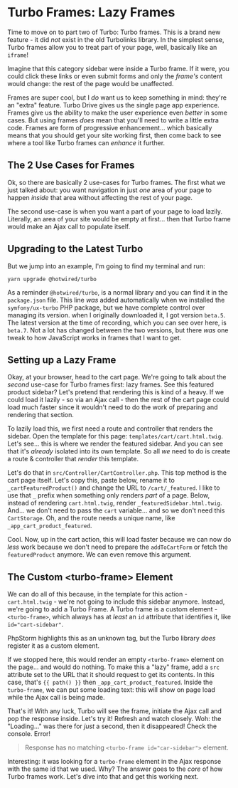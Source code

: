 # Turbo Frames: Lazy Frames

Time to move on to part two of Turbo: Turbo frames. This is a brand new feature -
it did *not* exist in the old Turbolinks library. In the simplest sense, Turbo
frames allow you to treat part of your page, well, basically like an `iframe`!

Imagine that this category sidebar were inside a Turbo frame. If it were, you
could click these links or even submit forms and only the *frame's* content would
change: the rest of the page would be unaffected.

Frames are super cool, but I *do* want us to keep something in mind: they're an
"extra" feature. Turbo Drive gives us the single page app experience. Frames give
us the ability to make the user experience even *better* in some cases. But using
frames *does* mean that you'll need to write a little extra code. Frames are form
of progressive enhancement... which basically means that you should get your site
working first, then come back to see where a tool like Turbo frames can *enhance*
it further.

## The 2 Use Cases for Frames

Ok, so there are basically 2 use-cases for Turbo frames. The first what we just
talked about: you want navigation in just *one* area of your page to happen
*inside* that area without affecting the rest of your page.

The second use-case is when you want a part of your page to load lazily. Literally,
an area of your site would be empty at first... then that Turbo frame would make
an Ajax call to populate itself.

## Upgrading to the Latest Turbo

But we jump into an example, I'm going to find my terminal and run:

```terminal
yarn upgrade @hotwired/turbo
```

As a reminder `@hotwired/turbo`, is a normal library and you can find it in the
`package.json` file. This line *was* added automatically when we installed the
`symfony/ux-turbo` PHP package, but we have complete control over managing its
version. when I originally downloaded it, I got version `beta.5`. The latest version
at the time of recording, which you can see over here, is `beta.7`. Not a lot has
changed between the two versions, but there *was* one tweak to how JavaScript works
in frames that I want to get.

## Setting up a Lazy Frame

Okay, at your browser, head to the cart page. We're going to talk about the
*second* use-case for Turbo frames first: lazy frames. See this featured
product sidebar? Let's pretend that rendering this is kind of a heavy. If we could
load it lazily - so via an Ajax call - then the rest of the cart page could load
much faster since it wouldn't need to do the work of preparing and rendering that
section.

To lazily load this, we first need a route and controller that renders the sidebar.
Open the template for this page: `templates/cart/cart.html.twig`. Let's see...
this is where we render the featured sidebar. And you can see that it's *already*
isolated into its own template. So all *we* need to do is create a route & controller
that *render* this template.

Let's do that in `src/Controller/CartController.php`. This top method is the cart
page itself. Let's copy this, paste below, rename it to `_cartFeaturedProduct()`
and change the URL to `/cart/_featured`. I like to use that `_` prefix when
something only renders *part* of a page. Below, instead of rendering `cart.html.twig`,
render `_featuredSidebar.html.twig`. And... we don't need to pass the `cart`
variable... and so we don't need this `CartStorage`. Oh, and the route needs
a unique name, like `_app_cart_product_featured`.

Cool. Now, up in the cart action, this will load faster because we can now do
*less* work because we don't need to prepare the `addToCartForm` or
fetch the `featuredProduct` anymore. We can even remove this argument.

## The Custom &lt;turbo-frame&gt; Element

We can do all of this because, in the template for this action - `cart.html.twig` -
we're not going to include this sidebar anymore. Instead, we're going to add
a Turbo Frame. A Turbo frame is a custom element - `<turbo-frame>`, which always
has at *least* an `id` attribute that identifies it, like `id="cart-sidebar"`.

PhpStorm highlights this as an unknown tag, but the Turbo library *does* register
it as a custom element.

If we stopped here, this would render an empty `<turbo-frame>` element on the page...
and would do nothing. To make this a "lazy" frame, add a `src` attribute set to the
URL that it should request to get its contents. In this case, that's `{{ path() }}`
then `_app_cart_product_featured`. Inside the `turbo-frame`, we can put some loading
text: this will show on page load while the Ajax call is being made.

That's it! With any luck, Turbo will see the frame, initiate the Ajax call and pop
the response inside. Let's try it! Refresh and watch closely. Woh: the "Loading..."
was there for *just* a second, then it disappeared! Check the console. Error!

> Response has no matching `<turbo-frame id="car-sidebar">` element.

Interesting: it was looking for a `turbo-frame` element in the Ajax response with
the same id that we used. Why? The answer goes to the *core* of how Turbo frames
work. Let's dive into that and get this working next.
